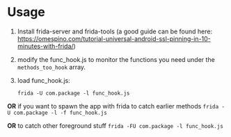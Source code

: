 # Usage
1. Install frida-server and frida-tools (a good guide can be found here: https://omespino.com/tutorial-universal-android-ssl-pinning-in-10-minutes-with-frida/)

2. modify the func_hook.js to monitor the functions you need under the `methods_too_hook` array.

3. load func_hook.js:

    `frida -U com.package -l func_hook.js` 
    
**OR** if you want to spawn the app with frida to catch earlier methods `frida -U com.package -l -f func_hook.js`    

**OR** to catch other foreground stuff `frida -FU com.package -l func_hook.js`
